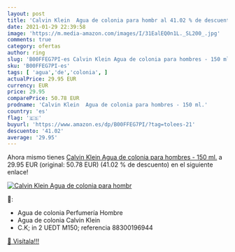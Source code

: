 ```yaml
---
layout: post
title: 'Calvin Klein  Agua de colonia para hombr al 41.02 % de descuento'
date: 2021-01-29 22:39:58
image: 'https://m.media-amazon.com/images/I/31EalEQ0n1L._SL200_.jpg'
comments: true
category: ofertas
author: ring
slug: 'B00FFEG7PI-es Calvin Klein Agua de colonia para hombres - 150 ml.'
sku: 'B00FFEG7PI-es'
tags: [ 'agua','de','colonia', ]
actualPrice: 29.95 EUR
currency: EUR
price: 29.95
comparePrice: 50.78 EUR
prodname: 'Calvin Klein  Agua de colonia para hombres - 150 ml.'
country: 'es'
flag: '🇪🇸'
buyurl: 'https://www.amazon.es/dp/B00FFEG7PI/?tag=tolees-21'
descuento: '41.02'
average: '29.95'
---
```


Ahora mismo tienes [Calvin Klein  Agua de colonia para hombres - 150 ml.](https://www.amazon.es/dp/B00FFEG7PI/?tag=tolees-21) a 29.95 EUR (original: 50.78 EUR) (41.02 %  de descuento) en el siguiente enlace!

[![Calvin Klein  Agua de colonia para hombr](https://m.media-amazon.com/images/I/31EalEQ0n1L._SL200_.jpg)](https://www.amazon.es/dp/B00FFEG7PI/?tag=tolees-21)

🔎:

- Agua de colonia Perfumería Hombre
- Agua de colonia Calvin Klein
- C.K; in 2 UEDT M150; referencia 88300196944

[🛒 Visítala!!!](https://www.amazon.es/dp/B00FFEG7PI/?tag=tolees-21)
